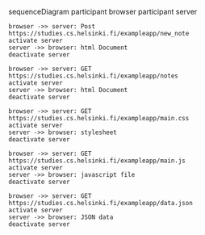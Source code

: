 sequenceDiagram
    participant browser
    participant server
    
    browser ->> server: Post https://studies.cs.helsinki.fi/exampleapp/new_note
    activate server
    server ->> browser: html Document
    deactivate server

    browser ->> server: GET https://studies.cs.helsinki.fi/exampleapp/notes
    activate server
    server ->> browser: html Document
    deactivate server

    browser ->> server: GET https://studies.cs.helsinki.fi/exampleapp/main.css
    activate server
    server ->> browser: stylesheet
    deactivate server

    browser ->> server: GET https://studies.cs.helsinki.fi/exampleapp/main.js
    activate server
    server ->> browser: javascript file
    deactivate server

    browser ->> server: GET https://studies.cs.helsinki.fi/exampleapp/data.json
    activate server
    server ->> browser: JSON data
    deactivate server

